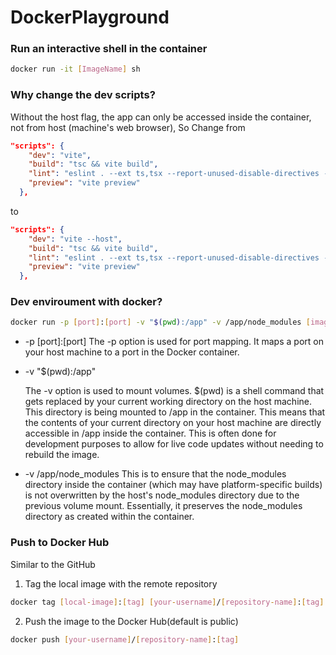 # DockerPlayground

### Run an interactive shell in the container

```sh
docker run -it [ImageName] sh
```

### Why change the dev scripts?

Without the host flag, the app can only be accessed inside the container, not from host (machine's web browser),
So Change from

```json
"scripts": {
    "dev": "vite",
    "build": "tsc && vite build",
    "lint": "eslint . --ext ts,tsx --report-unused-disable-directives --max-warnings 0",
    "preview": "vite preview"
  },
```

to

```json
"scripts": {
    "dev": "vite --host",
    "build": "tsc && vite build",
    "lint": "eslint . --ext ts,tsx --report-unused-disable-directives --max-warnings 0",
    "preview": "vite preview"
  },
```

### Dev enviroument with docker?

```sh
docker run -p [port]:[port] -v "$(pwd):/app" -v /app/node_modules [imageName]
```

- -p [port]:[port]
  The -p option is used for port mapping. It maps a port on your host machine to a port in the Docker container.
- -v "$(pwd):/app"

  The -v option is used to mount volumes.
  $(pwd) is a shell command that gets replaced by your current working directory on the host machine. This directory is being mounted to /app in the container.
  This means that the contents of your current directory on your host machine are directly accessible in /app inside the container. This is often done for development purposes to allow for live code updates without needing to rebuild the image.

- -v /app/node_modules
  This is to ensure that the node_modules directory inside the container (which may have platform-specific builds) is not overwritten by the host's node_modules directory due to the previous volume mount. Essentially, it preserves the node_modules directory as created within the container.

### Push to Docker Hub

Similar to the GitHub

1. Tag the local image with the remote repository

```sh
docker tag [local-image]:[tag] [your-username]/[repository-name]:[tag]
```

2. Push the image to the Docker Hub(default is public)

```sh
docker push [your-username]/[repository-name]:[tag]
```
